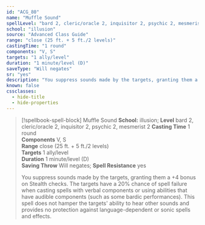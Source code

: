 ```yaml
---
id: "ACG_80"
name: "Muffle Sound"
spellLevel: "bard 2, cleric/oracle 2, inquisitor 2, psychic 2, mesmerist 2"
school: "illusion"
source: "Advanced Class Guide"
range: "close (25 ft. + 5 ft./2 levels)"
castingTime: "1 round"
components: "V, S"
targets: "1 ally/level"
duration: "1 minute/level (D)"
saveType: "Will negates"
sr: "yes"
description: "You suppress sounds made by the targets, granting them a +4 bonus on Stealth checks. The targets have a 20% chance of spell failure when casting spells with verbal components or using abilities that have audible components (such as some bardic performances). This spell does not hamper the targets' ability to hear other sounds and provides no protection against language-dependent or sonic spells and effects."
known: false
cssclasses:
  - hide-title
  - hide-properties
---
```


> [!spellbook-spell-block] Muffle Sound
> **School:** illusion; **Level** bard 2, cleric/oracle 2, inquisitor 2, psychic 2, mesmerist 2
> **Casting Time** 1 round  
> **Components** V, S  
> **Range** close (25 ft. + 5 ft./2 levels)  
> **Targets** 1 ally/level  
> **Duration** 1 minute/level (D)  
> **Saving Throw** Will negates; **Spell Resistance** yes
> 
> You suppress sounds made by the targets, granting them a +4 bonus on Stealth checks. The targets have a 20% chance of spell failure when casting spells with verbal components or using abilities that have audible components (such as some bardic performances). This spell does not hamper the targets' ability to hear other sounds and provides no protection against language-dependent or sonic spells and effects.